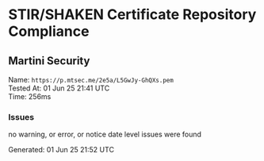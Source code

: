 # STIR/SHAKEN Certificate Repository Compliance

## Martini Security

Name: `https://p.mtsec.me/2e5a/L5GwJy-GhQXs.pem`\
Tested At: 01 Jun 25 21:41 UTC\
Time: 256ms

### Issues

no warning, or error, or notice date level issues were found

Generated: 01 Jun 25 21:52 UTC